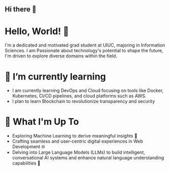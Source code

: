 ## Hi there 👋

<!--
**angad-0369/angad-0369** is a ✨ _special_ ✨ repository because its `README.md` (this file) appears on your GitHub profile.

Here are some ideas to get you started:

- 🔭 I’m currently working on ...
- 🌱 I’m currently learning ...
- 👯 I’m looking to collaborate on ...
- 🤔 I’m looking for help with ...
- 💬 Ask me about ...
- 📫 How to reach me: ...
- 😄 Pronouns: ...
- ⚡ Fun fact: ...
-->
# Hello, World! 👋
I'm a dedicated and motivated grad student at UIUC, majoring in Information Sciences. I am Passionate about technology's potential to shape the future, I'm driven to explore diverse domains within the field.

# 🌱 I’m currently learning 
* I am currently learning DevOps and Cloud focusing on tools like Docker, Kubernetes, CI/CD pipelines, and cloud platforms such as AWS.
* I plan to learn Blockchain to revolutionize transparency and security

# 🚀 What I'm Up To
* Exploring Machine Learning to derive meaningful insights 🤖
* Crafting seamless and user-centric digital experiences in Web Development 🌐
* Delving into Large Language Models (LLMs) to build intelligent, conversational AI systems and enhance natural language understanding capabilities 🧠
